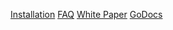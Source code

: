 [Installation](../#installation)
[FAQ](FAQ)
[White Paper](http://ceptr.org/projects/holochain)
[GoDocs](https://godoc.org/github.com/metacurrency/holochain)